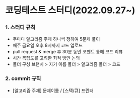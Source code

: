 # 코딩테스트 스터디(2022.09.27~)

### 1. 스터디 규칙

- 주마다 알고리즘 주제 하나씩 정하여 5문제 풀이  
- 매주 금요일 오후 8시까지 코드 업로드
- pull request & merge 후 30분 동안 코멘트 통해 코드 리뷰
- 시간 복잡도를 고려한 최적 방안 논의  
- 폴더 구성
  브랜치 > 자기 이름 폴더 > 알고리즘 폴더 > 코드 

### 2. commit 규칙 

- [알고리즘 주제] 문제이름 /  [스택/큐] 프린터 
